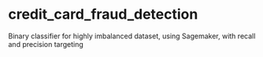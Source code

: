 # credit_card_fraud_detection
Binary classifier for highly imbalanced dataset, using Sagemaker, with recall and precision targeting
